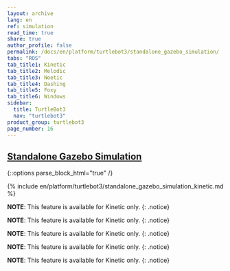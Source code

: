 ```yaml
---
layout: archive
lang: en
ref: simulation
read_time: true
share: true
author_profile: false
permalink: /docs/en/platform/turtlebot3/standalone_gazebo_simulation/
tabs: "ROS"
tab_title1: Kinetic
tab_title2: Melodic
tab_title3: Noetic
tab_title4: Dashing
tab_title5: Foxy
tab_title6: Windows
sidebar:
  title: TurtleBot3
  nav: "turtlebot3"
product_group: turtlebot3
page_number: 16
---
```


<div style="counter-reset: h1 6"></div>
<div style="counter-reset: h2 4"></div>

<!--[dummy Header 1]>
  <h1 id="dummy">Simulation</h1>
  <h2 id="dummy">Standalone Gazebo Simulation</h2>
  <p class="dummy_content">Gazebo Worlds Simultates TurtleBot3</p>
<![end dummy Header 1]-->

## [Standalone Gazebo Simulation](#standalone-gazebo-simulation)

{::options parse_block_html="true" /}

<section data-id="{{ page.tab_title1 }}" class="tab_contents">
{% include en/platform/turtlebot3/standalone_gazebo_simulation_kinetic.md %}
</section>

<section data-id="{{ page.tab_title2 }}" class="tab_contents">

**NOTE**: This feature is available for Kinetic only.
{: .notice}

</section>

<section data-id="{{ page.tab_title3 }}" class="tab_contents">

**NOTE**: This feature is available for Kinetic only.
{: .notice}

</section>

<section data-id="{{ page.tab_title4 }}" class="tab_contents">

**NOTE**: This feature is available for Kinetic only.
{: .notice}

</section>

<section data-id="{{ page.tab_title5 }}" class="tab_contents">

**NOTE**: This feature is available for Kinetic only.
{: .notice}

</section>

<section data-id="{{ page.tab_title6 }}" class="tab_contents">

**NOTE**: This feature is available for Kinetic only.
{: .notice}

</section>
